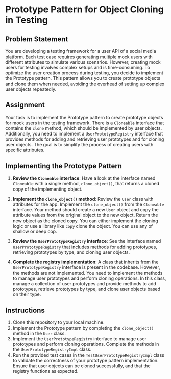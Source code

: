 # Prototype Pattern for Object Cloning in Testing

## Problem Statement
You are developing a testing framework for a user API of a social media platform. Each test case requires generating multiple mock users with different attributes to simulate various scenarios. However, creating mock users for testing involves complex setups and is time-consuming. To optimize the user creation process during testing, you decide to implement the Prototype pattern. This pattern allows you to create prototype objects and clone them when needed, avoiding the overhead of setting up complex user objects repeatedly.

## Assignment
Your task is to implement the Prototype pattern to create prototype objects for mock users in the testing framework. There is a `Cloneable` interface that contains the `clone` method, which should be implemented by user objects. Additionally, you need to implement a `UserPrototypeRegistry` interface that provides methods for adding and retrieving user prototypes and for cloning user objects. The goal is to simplify the process of creating users with specific attributes.

## Implementing the Prototype Pattern

1. **Review the `Cloneable` interface**: Have a look at the interface named `Cloneable` with a single method, `clone_object()`, that returns a cloned copy of the implementing object.

2. **Implement the `clone_object()` method**: Review the `User` class with attributes for the app. Implement the `clone_object()` from the `Cloneable` interface. Your method should create a new `User` object and copy the attribute values from the original object to the new object. Return the new object as the cloned copy. You can either implement the cloning logic or use a library like `copy` clone the object. You can use any of shallow or deep cop.

3. **Review the `UserPrototypeRegistry` interface**: See the interface named `UserPrototypeRegistry` that includes methods for adding prototypes, retrieving prototypes by type, and cloning user objects.

4. **Complete the registry implementation**: A class that inherits from the `UserPrototypeRegistry` interface is present in the codebase. However, the methods are not implemented. You need to implement the methods to manage user prototypes and perform cloning operations. In this class, manage a collection of user prototypes and provide methods to add prototypes, retrieve prototypes by type, and clone user objects based on their type.

## Instructions
1. Clone this repository to your local machine.
2. Implement the Prototype pattern by completing the `clone_object()` method in the `User` class. 
3. Implement the `UserPrototypeRegistry` interface to manage user prototypes and perform cloning operations. Complete the methods in the `UserPrototypeRegistryImpl` class.
4. Run the provided test cases in the `TestUserPrototypeRegistryImpl` class to validate the correctness of your prototype pattern implementation. Ensure that user objects can be cloned successfully, and that the registry functions as expected.